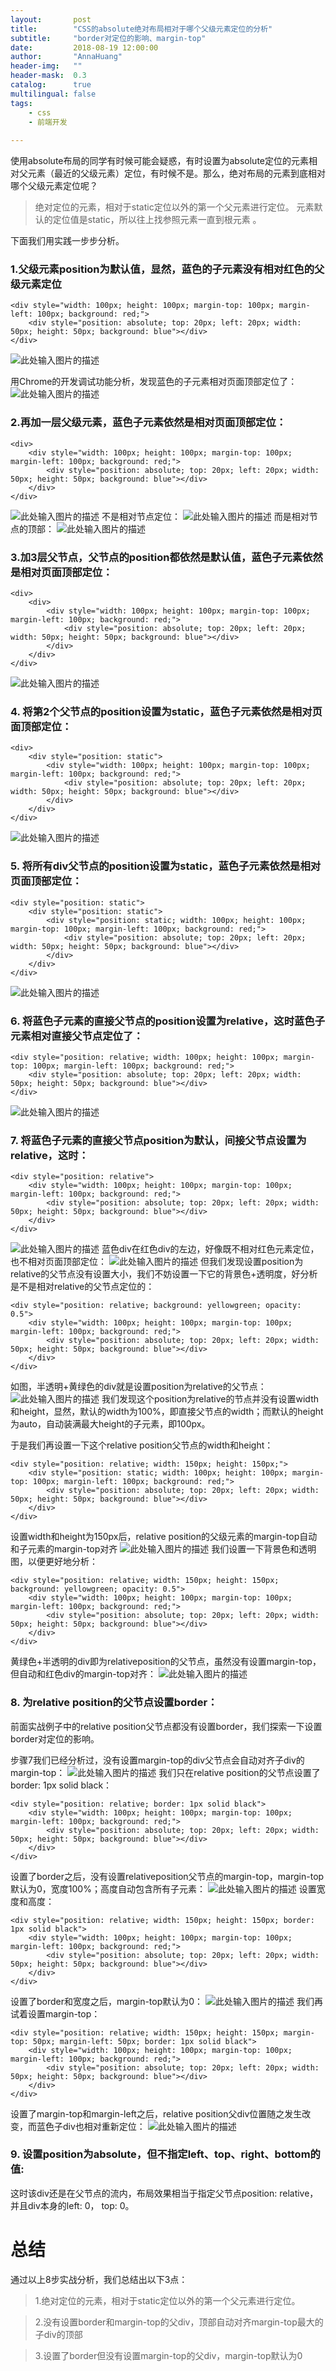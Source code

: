 ```yaml
---
layout:       post
title:        "CSS的absolute绝对布局相对于哪个父级元素定位的分析"
subtitle:     "border对定位的影响、margin-top"
date:         2018-08-19 12:00:00
author:       "AnnaHuang"
header-img:   ""
header-mask:  0.3
catalog:      true
multilingual: false  
tags:
    - css
    - 前端开发
    
---
```


使用absolute布局的同学有时候可能会疑惑，有时设置为absolute定位的元素相对父元素（最近的父级元素）定位，有时候不是。那么，绝对布局的元素到底相对哪个父级元素定位呢？

> 绝对定位的元素，相对于static定位以外的第一个父元素进行定位。
> 元素默认的定位值是static，所以往上找参照元素一直到根元素 。

下面我们用实践一步步分析。
### 1.父级元素position为默认值，显然，蓝色的子元素没有相对红色的父级元素定位

```
<div style="width: 100px; height: 100px; margin-top: 100px; margin-left: 100px; background: red;">
    <div style="position: absolute; top: 20px; left: 20px; width: 50px; height: 50px; background: blue"></div>
</div>
```
![此处输入图片的描述][1]

用Chrome的开发调试功能分析，发现蓝色的子元素相对页面顶部定位了：
![此处输入图片的描述][2]

### 2.再加一层父级元素，蓝色子元素依然是相对页面顶部定位：
```
<div>
    <div style="width: 100px; height: 100px; margin-top: 100px; margin-left: 100px; background: red;">
        <div style="position: absolute; top: 20px; left: 20px; width: 50px; height: 50px; background: blue"></div>
    </div>
</div>
```

![此处输入图片的描述][3]
不是相对<body>节点定位：
![此处输入图片的描述][4]
而是相对<html>节点的顶部：
![此处输入图片的描述][5]

### 3.加3层父节点，父节点的position都依然是默认值，蓝色子元素依然是相对页面顶部定位：
```
<div>
    <div>
        <div style="width: 100px; height: 100px; margin-top: 100px; margin-left: 100px; background: red;">
            <div style="position: absolute; top: 20px; left: 20px; width: 50px; height: 50px; background: blue"></div>
        </div>
    </div>
</div>
```

![此处输入图片的描述][6]

### 4. 将第2个父节点的position设置为static，蓝色子元素依然是相对页面顶部定位：
```
<div>
    <div style="position: static">
        <div style="width: 100px; height: 100px; margin-top: 100px; margin-left: 100px; background: red;">
            <div style="position: absolute; top: 20px; left: 20px; width: 50px; height: 50px; background: blue"></div>
        </div>
    </div>
</div>
```

![此处输入图片的描述][7]
### 5. 将所有div父节点的position设置为static，蓝色子元素依然是相对页面顶部定位：
```
<div style="position: static">
    <div style="position: static">
        <div style="position: static; width: 100px; height: 100px; margin-top: 100px; margin-left: 100px; background: red;">
            <div style="position: absolute; top: 20px; left: 20px; width: 50px; height: 50px; background: blue"></div>
        </div>
    </div>
</div>
```

![此处输入图片的描述][8]

### 6. 将蓝色子元素的直接父节点的position设置为relative，这时蓝色子元素相对直接父节点定位了：
```
<div style="position: relative; width: 100px; height: 100px; margin-top: 100px; margin-left: 100px; background: red;">
    <div style="position: absolute; top: 20px; left: 20px; width: 50px; height: 50px; background: blue"></div>
</div>
```

![此处输入图片的描述][9]
### 7. 将蓝色子元素的直接父节点position为默认，间接父节点设置为relative，这时：
```
<div style="position: relative">
    <div style="width: 100px; height: 100px; margin-top: 100px; margin-left: 100px; background: red;">
        <div style="position: absolute; top: 20px; left: 20px; width: 50px; height: 50px; background: blue"></div>
    </div>
</div>
```
![此处输入图片的描述][10]
蓝色div在红色div的左边，好像既不相对红色元素定位，也不相对页面顶部定位：
![此处输入图片的描述][11]
但我们发现设置position为relative的父节点没有设置大小，我们不妨设置一下它的背景色+透明度，好分析是不是相对relative的父节点定位的：
```
<div style="position: relative; background: yellowgreen; opacity: 0.5">
    <div style="width: 100px; height: 100px; margin-top: 100px; margin-left: 100px; background: red;">
        <div style="position: absolute; top: 20px; left: 20px; width: 50px; height: 50px; background: blue"></div>
    </div>
</div>
```
如图，半透明+黄绿色的div就是设置position为relative的父节点：
![此处输入图片的描述][12]
我们发现这个position为relative的节点并没有设置width和height，显然，默认的width为100%，即直接父节点的width；而默认的height为auto，自动装满最大height的子元素，即100px。

于是我们再设置一下这个relative position父节点的width和height：
```
<div style="position: relative; width: 150px; height: 150px;">
    <div style="position: static; width: 100px; height: 100px; margin-top: 100px; margin-left: 100px; background: red;">
        <div style="position: absolute; top: 20px; left: 20px; width: 50px; height: 50px; background: blue"></div>
    </div>
</div>
```
设置width和height为150px后，relative position的父级元素的margin-top自动和子元素的margin-top对齐
![此处输入图片的描述][13]
我们设置一下背景色和透明图，以便更好地分析：
```
<div style="position: relative; width: 150px; height: 150px; background: yellowgreen; opacity: 0.5">
    <div style="width: 100px; height: 100px; margin-top: 100px; margin-left: 100px; background: red;">
        <div style="position: absolute; top: 20px; left: 20px; width: 50px; height: 50px; background: blue"></div>
    </div>
</div>
```
黄绿色+半透明的div即为relativeposition的父节点，虽然没有设置margin-top，但自动和红色div的margin-top对齐：
![此处输入图片的描述][14]

### 8. 为relative position的父节点设置border：

前面实战例子中的relative position父节点都没有设置border，我们探索一下设置border对定位的影响。

步骤7我们已经分析过，没有设置margin-top的div父节点会自动对齐子div的margin-top：
![此处输入图片的描述][15]
我们只在relative position的父节点设置了border: 1px solid black：
```
<div style="position: relative; border: 1px solid black">
    <div style="width: 100px; height: 100px; margin-top: 100px; margin-left: 100px; background: red;">
        <div style="position: absolute; top: 20px; left: 20px; width: 50px; height: 50px; background: blue"></div>
    </div>
</div>
```
设置了border之后，没有设置relativeposition父节点的margin-top，margin-top默认为0，宽度100%；高度自动包含所有子元素：
![此处输入图片的描述][16]
设置宽度和高度：
```
<div style="position: relative; width: 150px; height: 150px; border: 1px solid black">
    <div style="width: 100px; height: 100px; margin-top: 100px; margin-left: 100px; background: red;">
        <div style="position: absolute; top: 20px; left: 20px; width: 50px; height: 50px; background: blue"></div>
    </div>
</div>
```
设置了border和宽度之后，margin-top默认为0：
![此处输入图片的描述][17]
我们再试着设置margin-top：
```
<div style="position: relative; width: 150px; height: 150px; margin-top: 50px; margin-left: 50px; border: 1px solid black">
    <div style="width: 100px; height: 100px; margin-top: 100px; margin-left: 100px; background: red;">
        <div style="position: absolute; top: 20px; left: 20px; width: 50px; height: 50px; background: blue"></div>
    </div>
</div>
```
设置了margin-top和margin-left之后，relative position父div位置随之发生改变，而蓝色子div也相对重新定位：
![此处输入图片的描述][18]

### 9. 设置position为absolute，但不指定left、top、right、bottom的值:
这时该div还是在父节点的流内，布局效果相当于指定父节点position: relative，并且div本身的left: 0， top: 0。



# 总结

通过以上8步实战分析，我们总结出以下3点：
> 1.绝对定位的元素，相对于static定位以外的第一个父元素进行定位。

> 2.没有设置border和margin-top的父div，顶部自动对齐margin-top最大的子div的顶部

> 3.设置了border但没有设置margin-top的父div，margin-top默认为0


[1]: https://upload-images.jianshu.io/upload_images/2226455-00009e37e7e95e97.jpg?imageMogr2/auto-orient/strip%7CimageView2/2/w/700
[2]: https://upload-images.jianshu.io/upload_images/2226455-f63a4463a2eede52.jpg?imageMogr2/auto-orient/strip%7CimageView2/2/w/700
[3]: https://upload-images.jianshu.io/upload_images/2226455-4bf3829ab206cf71.jpg?imageMogr2/auto-orient/strip%7CimageView2/2/w/700
[4]: https://upload-images.jianshu.io/upload_images/2226455-e343ecbc7d4cdfa2.jpg?imageMogr2/auto-orient/strip%7CimageView2/2/w/700
[5]: https://upload-images.jianshu.io/upload_images/2226455-2aff402953aff99a.jpg?imageMogr2/auto-orient/strip%7CimageView2/2/w/700
[6]: https://upload-images.jianshu.io/upload_images/2226455-7d79c3a5cc767776.jpg?imageMogr2/auto-orient/strip%7CimageView2/2/w/700
[7]: https://upload-images.jianshu.io/upload_images/2226455-aaecbf967f94b9b0.jpg?imageMogr2/auto-orient/strip%7CimageView2/2/w/700
[8]: https://upload-images.jianshu.io/upload_images/2226455-bf888706e9f089ab.jpg?imageMogr2/auto-orient/strip%7CimageView2/2/w/700
[9]: https://upload-images.jianshu.io/upload_images/2226455-6d19122d94e8de3a.jpg?imageMogr2/auto-orient/strip%7CimageView2/2/w/700
[10]: https://upload-images.jianshu.io/upload_images/2226455-fe3e270de4657c31.jpg?imageMogr2/auto-orient/strip%7CimageView2/2/w/700
[11]: https://upload-images.jianshu.io/upload_images/2226455-e2baf6ed768a26a7.jpg?imageMogr2/auto-orient/strip%7CimageView2/2/w/700
[12]: https://upload-images.jianshu.io/upload_images/2226455-18fe99b855e1c5f5.png?imageMogr2/auto-orient/strip%7CimageView2/2/w/700
[13]: https://upload-images.jianshu.io/upload_images/2226455-a5044e0af6a84db8.jpg?imageMogr2/auto-orient/strip%7CimageView2/2/w/700
[14]: https://upload-images.jianshu.io/upload_images/2226455-7603f8321db56bf0.png?imageMogr2/auto-orient/strip%7CimageView2/2/w/700
[15]: https://upload-images.jianshu.io/upload_images/2226455-e2baf6ed768a26a7.jpg?imageMogr2/auto-orient/strip%7CimageView2/2/w/700
[16]: https://upload-images.jianshu.io/upload_images/2226455-a0610232c642a43a.jpg?imageMogr2/auto-orient/strip%7CimageView2/2/w/700
[17]: https://upload-images.jianshu.io/upload_images/2226455-a937ac1b8f447c7c.jpg?imageMogr2/auto-orient/strip%7CimageView2/2/w/700
[18]: https://upload-images.jianshu.io/upload_images/2226455-3c5eeef95d42e889.png?imageMogr2/auto-orient/strip%7CimageView2/2/w/700